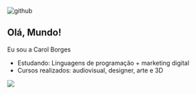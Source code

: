 ![github](https://user-images.githubusercontent.com/111787178/189528531-e6d535b6-bfe8-4768-b788-1eedfd30d338.gif)
## Olá, Mundo! ##
 Eu sou a Carol Borges 
 - Estudando: Linguagens de programação + marketing digital
 - Cursos realizados: audiovisual, designer, arte e 3D
 
<div>
<a href= "mailto:carolinaborgesdonascimento49@gmail.com"><img src="https://img.shields.io/badge/Gmail-D14836?style=for-the-badge&logo=gmail&logoColor=white" target="_blank"></a>
